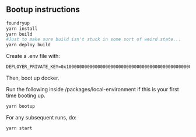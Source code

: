 ## Bootup instructions

```sh
foundryup
yarn install
yarn build
#Just to make sure build isn't stuck in some sort of weird state...
yarn deploy build
```

Create a .env file with:

```markdown
DEPLOYER_PRIVATE_KEY=0x1000000000000000000000000000000000000000000000000000000000000001
```

Then, boot up docker.

Run the following inside /packages/local-environment if this is your first time booting up.

```sh
yarn bootup
```

For any subsequent runs, do:

```sh
yarn start
```